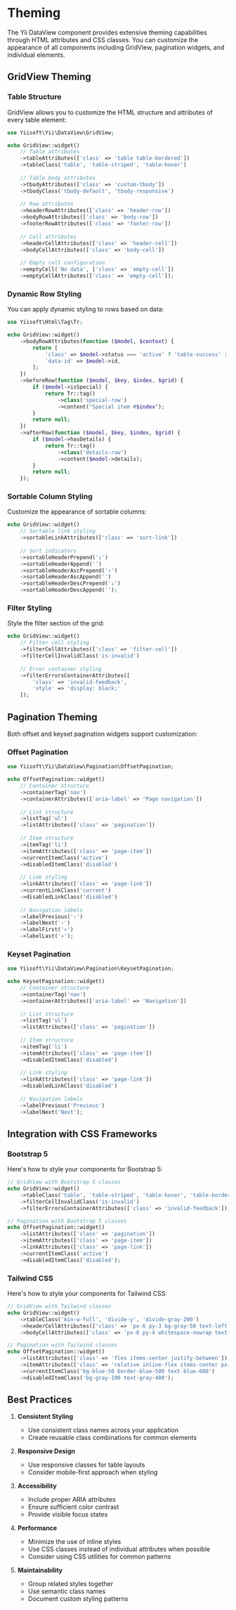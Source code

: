 # Theming

The Yii DataView component provides extensive theming capabilities through HTML attributes and CSS classes. You can customize the appearance of all components including GridView, pagination widgets, and individual elements.

## GridView Theming

### Table Structure

GridView allows you to customize the HTML structure and attributes of every table element:

```php
use Yiisoft\Yii\DataView\GridView;

echo GridView::widget()
    // Table attributes
    ->tableAttributes(['class' => 'table table-bordered'])
    ->tableClass('table', 'table-striped', 'table-hover')
    
    // Table body attributes
    ->tbodyAttributes(['class' => 'custom-tbody'])
    ->tbodyClass('tbody-default', 'tbody-responsive')
    
    // Row attributes
    ->headerRowAttributes(['class' => 'header-row'])
    ->bodyRowAttributes(['class' => 'body-row'])
    ->footerRowAttributes(['class' => 'footer-row'])
    
    // Cell attributes
    ->headerCellAttributes(['class' => 'header-cell'])
    ->bodyCellAttributes(['class' => 'body-cell'])
    
    // Empty cell configuration
    ->emptyCell('No data', ['class' => 'empty-cell'])
    ->emptyCellAttributes(['class' => 'empty-cell']);
```

### Dynamic Row Styling

You can apply dynamic styling to rows based on data:

```php
use Yiisoft\Html\Tag\Tr;

echo GridView::widget()
    ->bodyRowAttributes(function ($model, $context) {
        return [
            'class' => $model->status === 'active' ? 'table-success' : 'table-warning',
            'data-id' => $model->id,
        ];
    })
    ->beforeRow(function ($model, $key, $index, $grid) {
        if ($model->isSpecial) {
            return Tr::tag()
                ->class('special-row')
                ->content("Special item #$index");
        }
        return null;
    })
    ->afterRow(function ($model, $key, $index, $grid) {
        if ($model->hasDetails) {
            return Tr::tag()
                ->class('details-row')
                ->content($model->details);
        }
        return null;
    });
```

### Sortable Column Styling

Customize the appearance of sortable columns:

```php
echo GridView::widget()
    // Sortable link styling
    ->sortableLinkAttributes(['class' => 'sort-link'])
    
    // Sort indicators
    ->sortableHeaderPrepend('↕')
    ->sortableHeaderAppend('')
    ->sortableHeaderAscPrepend('↑')
    ->sortableHeaderAscAppend('')
    ->sortableHeaderDescPrepend('↓')
    ->sortableHeaderDescAppend('');
```

### Filter Styling

Style the filter section of the grid:

```php
echo GridView::widget()
    // Filter cell styling
    ->filterCellAttributes(['class' => 'filter-cell'])
    ->filterCellInvalidClass('is-invalid')
    
    // Error container styling
    ->filterErrorsContainerAttributes([
        'class' => 'invalid-feedback',
        'style' => 'display: block;'
    ]);
```

## Pagination Theming

Both offset and keyset pagination widgets support customization:

### Offset Pagination

```php
use Yiisoft\Yii\DataView\Pagination\OffsetPagination;

echo OffsetPagination::widget()
    // Container structure
    ->containerTag('nav')
    ->containerAttributes(['aria-label' => 'Page navigation'])
    
    // List structure
    ->listTag('ul')
    ->listAttributes(['class' => 'pagination'])
    
    // Item structure
    ->itemTag('li')
    ->itemAttributes(['class' => 'page-item'])
    ->currentItemClass('active')
    ->disabledItemClass('disabled')
    
    // Link styling
    ->linkAttributes(['class' => 'page-link'])
    ->currentLinkClass('current')
    ->disabledLinkClass('disabled')
    
    // Navigation labels
    ->labelPrevious('‹')
    ->labelNext('›')
    ->labelFirst('«')
    ->labelLast('»');
```

### Keyset Pagination

```php
use Yiisoft\Yii\DataView\Pagination\KeysetPagination;

echo KeysetPagination::widget()
    // Container structure
    ->containerTag('nav')
    ->containerAttributes(['aria-label' => 'Navigation'])
    
    // List structure
    ->listTag('ul')
    ->listAttributes(['class' => 'pagination'])
    
    // Item structure
    ->itemTag('li')
    ->itemAttributes(['class' => 'page-item'])
    ->disabledItemClass('disabled')
    
    // Link styling
    ->linkAttributes(['class' => 'page-link'])
    ->disabledLinkClass('disabled')
    
    // Navigation labels
    ->labelPrevious('Previous')
    ->labelNext('Next');
```

## Integration with CSS Frameworks

### Bootstrap 5

Here's how to style your components for Bootstrap 5:

```php
// GridView with Bootstrap 5 classes
echo GridView::widget()
    ->tableClass('table', 'table-striped', 'table-hover', 'table-bordered')
    ->filterCellInvalidClass('is-invalid')
    ->filterErrorsContainerAttributes(['class' => 'invalid-feedback']);

// Pagination with Bootstrap 5 classes
echo OffsetPagination::widget()
    ->listAttributes(['class' => 'pagination'])
    ->itemAttributes(['class' => 'page-item'])
    ->linkAttributes(['class' => 'page-link'])
    ->currentItemClass('active')
    ->disabledItemClass('disabled');
```

### Tailwind CSS

Here's how to style your components for Tailwind CSS:

```php
// GridView with Tailwind classes
echo GridView::widget()
    ->tableClass('min-w-full', 'divide-y', 'divide-gray-200')
    ->headerCellAttributes(['class' => 'px-6 py-3 bg-gray-50 text-left text-xs font-medium text-gray-500 uppercase tracking-wider'])
    ->bodyCellAttributes(['class' => 'px-6 py-4 whitespace-nowrap text-sm text-gray-500']);

// Pagination with Tailwind classes
echo OffsetPagination::widget()
    ->listAttributes(['class' => 'flex items-center justify-between'])
    ->itemAttributes(['class' => 'relative inline-flex items-center px-4 py-2 border text-sm font-medium'])
    ->currentItemClass('bg-blue-50 border-blue-500 text-blue-600')
    ->disabledItemClass('bg-gray-100 text-gray-400');
```

## Best Practices

1. **Consistent Styling**
   - Use consistent class names across your application
   - Create reusable class combinations for common elements

2. **Responsive Design**
   - Use responsive classes for table layouts
   - Consider mobile-first approach when styling

3. **Accessibility**
   - Include proper ARIA attributes
   - Ensure sufficient color contrast
   - Provide visible focus states

4. **Performance**
   - Minimize the use of inline styles
   - Use CSS classes instead of individual attributes when possible
   - Consider using CSS utilities for common patterns

5. **Maintainability**
   - Group related styles together
   - Use semantic class names
   - Document custom styling patterns